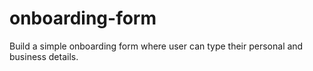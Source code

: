 # onboarding-form
Build a simple onboarding form where user can type their personal and business details.
